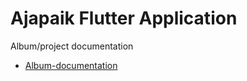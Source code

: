 # Ajapaik Flutter Application

Album/project documentation
* [Album-documentation](wiki/Album-documentation)
